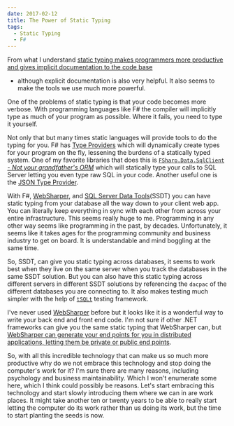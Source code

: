 ```yaml
---
date: 2017-02-12
title: The Power of Static Typing
tags:
  - Static Typing
  - F#
---
```


From what I understand [static typing makes programmers more productive and
gives implicit documentation to the code
base](http://www.cs.cmu.edu/~NatProg/papers/CHI2016-SIG-ProgLang-Usability.pdf)
- although explicit documentation is also very helpful.  It also seems to make
the tools we use much more powerful.

One of the problems of static typing is that your code becomes more verbose.
With programming languages like F# the compiler will implicitly type as much
of your program as possible. Where it fails, you need to type it yourself.

Not only that but many times static languages will provide tools to do the
typing for you. F# has [Type
Providers](https://docs.microsoft.com/en-us/dotnet/articles/fsharp/tutorials/type-providers/)
which will dynamically create types for your program on the fly, lessening the
burdens of a statically typed system. One of my favorite libraries that does
this is [`FSharp.Data.SqlClient` - *Not your grandfather's
ORM*](http://fsprojects.github.io/FSharp.Data.SqlClient/) which will
statically type your calls to SQL Server letting you even type raw SQL in your
code. Another useful one is the [JSON Type
Provider](http://fsharp.github.io/FSharp.Data/library/JsonProvider.html).

With F#, [WebSharper](http://websharper.com/), and [SQL Server Data
Tools](https://msdn.microsoft.com/en-us/library/hh272686(v=vs.103).aspx)(SSDT)
you can have static typing from your database all the way down to your client
web app. You can literally keep everything in sync with each other from across
your entire infrastructure. This seems really huge to me. Programming in any
other way seems like programming in the past, by decades. Unfortunately, it
seems like it takes ages for the programming community and business industry
to get on board. It is understandable and mind boggling at the same time.

So, SSDT, can give you static typing across databases, it seems to work best
when they live on the same server when you track the databases in the same
SSDT solution. But you can also have this static typing across different
servers in different SSDT solutions by referencing the `dacpac` of the
different databases you are connecting to. It also makes testing much simpler
with the help of [`tSQLt`](http://tsqlt.org/) testing framework.

I've never used [WebSharper](http://websharper.com/) before but it looks like
it is a wonderful way to write your back end and front end code. I'm not sure
if other .NET frameworks can give you the same static typing that WebSharper
can, but [WebSharper can generate your end points for you in distributed
applications, letting them be private or public end
points](http://websharper.com/blog-entry/5204/distributed-web-applications-in-f-with-websharper).

So, with all this incredible technology that can make us so much more
productive why do we not embrace this technology and stop doing the computer's
work for it? I'm sure there are many reasons, including psychology and
business maintainability. Which I won't enumerate some here, which I
think could possibly be reasons. Let's start embracing this technology and
start slowly introducing them where we can in are work places. It might take
another ten or twenty years to be able to really start letting the computer do
its work rather than us doing its work, but the time to start planting the
seeds is now.

